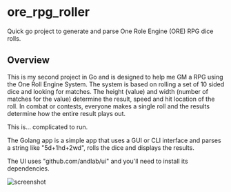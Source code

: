 # ore_rpg_roller
Quick go project to generate and parse One Role Engine (ORE) RPG dice rolls.

## Overview
This is my second project in Go and is designed to help me GM a RPG using the One Roll Engine System. The system is based on rolling a set of 10 sided dice and looking for matches. 
The height (value) and width (number of matches for the value) determine the result, speed and hit location of the roll.
In combat or contests, everyone makes a single roll and the results determine how the entire result plays out.

This is... complicated to run.

The Golang app is a simple app that uses a GUI or CLI interface and parses a string like "5d+1hd+2wd", rolls the dice and displays the results.

The UI uses "github.com/andlab/ui" and you'll need to install its dependencies.

![screenshot](https://github.com/ToferC/ore_rpg_roller/blob/master/ORE%20roller.png)
